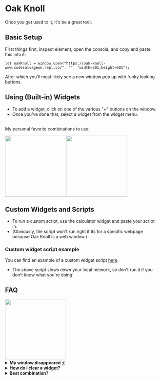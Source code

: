 # Oak Knoll
Once you get used to it, it's be a great tool.

## Basic Setup
First things first, inspect element, open the console, and copy and paste this into it:
```
let oakKnoll = window.open("https://oak-knoll-www.codesalvageon.repl.co/", "", "width=301,height=601");
```
After which you'll most likely see a new window pop up with funky looking buttons.

## Using (Built-in) Widgets
* To add a widget, click on one of the various "+" buttons on the window. 
* Once you've done that, select a widget from the widget menu.
<br/>
My personal favorite combinations to use:

<img src="https://codesalvageon.github.io/magichat/images/Screen%20Shot%202022-03-12%20at%203.53.32%20PM.png" width="200"/><img src="https://codesalvageon.github.io/magichat/images/Screen%20Shot%202022-03-12%20at%203.58.17%20PM.png" width="200"/>

## Custom Widgets and Scripts
* To run a custom script, use the calculator widget and paste your script in.
* (Obviously, the script won't run right if its for a specific webpage because Oak Knoll is a web window.)
### Custom widget script example
You can find an example of a custom widget script [here](https://github.com/CodeSalvageON/Oak-Knoll-WWW/blob/main/widgets/slowdown.js).
* The above script slows down your local network, so don't run it if you don't know what you're doing!

## FAQ
<img src="https://staticdelivery.nexusmods.com/mods/130/images/thumbnails/60843-0-1445818253.png" width="200">
<details>
  <summary><b>My window disappeared ;(</b></summary>
  Hover over your browser's icon and wait to see the "preview" of the Oak Knoll window. That, or just run the script again.
</details>
<details>
  <summary><b>How do I clear a widget?</b></summary>
  There should be a button at the bottom labeled "Reset All Widgets".
</details>
<details>
  <summary><b>Best combination?</b></summary>
  For general use, I'd suggest Exurb Imperium, Proxy, and Overpass. However, for more practical uses, I would suggest Overpass, Proxy, and Calculator.
</details>
